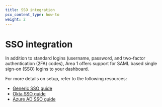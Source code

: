 ```yaml
---
title: SSO integration
pcx_content_type: how-to
weight: 2
---
```


# SSO integration

In addition to standard logins (username, password, and two-factor authentication (2FA) codes), Area 1 offers support for SAML based single sign-on (SSO) logins to your dashboard.

For more details on setup, refer to the following resources:

- [Generic SSO guide](/email-security/static/Configure_SAML_SSO.pdf)
- [Okta SSO guide](/email-security/static/Deployment_and_Configuration_Guide_Okta_Integration.pdf)
- [Azure AD SSO guide](/email-security/static/Configure_SAML_SSO_with_Azure_AD.pdf)
